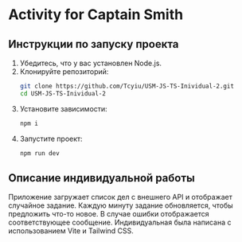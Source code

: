 # Activity for Captain Smith

## Инструкции по запуску проекта

1. Убедитесь, что у вас установлен Node.js.
2. Клонируйте репозиторий:
   ```sh
   git clone https://github.com/Tcyiu/USM-JS-TS-Inividual-2.git
   cd USM-JS-TS-Inividual-2
   ```
3. Установите зависимости:
   ```sh
   npm i
   ```
4. Запустите проект:
   ```sh
   npm run dev
   ```
## Описание индивидуальной работы
Приложение загружает список дел с внешнего API и отображает случайное задание. Каждую минуту задание обновляется, чтобы предложить что-то новое. В случае ошибки отображается соответствующее сообщение. Индивидуальная была написана с использованием Vite и Tailwind CSS.
